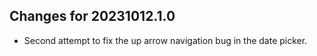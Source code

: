 ## Changes for 20231012.1.0

* Second attempt to fix the up arrow navigation bug in the date picker.
